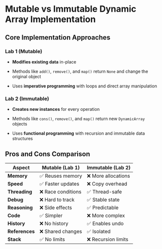 # Mutable vs Immutable Dynamic Array Implementation

## Core Implementation Approaches

### Lab 1 (Mutable)

* **Modifies existing data** in-place

* Methods like `add()`, `remove()`,
and `map()` return `None` and change the original object

* Uses **imperative programming** with loops and direct array manipulation

### Lab 2 (Immutable)

* **Creates new instances** for every operation

* Methods like `cons()`, `remove()`, and `map()` return new `DynamicArray` objects

* Uses **functional programming** with recursion and immutable data structures

## Pros and Cons Comparison

| Aspect | Mutable (Lab 1) | Immutable (Lab 2) |
|----|----|-----|
| **Memory** | ✅ Reuses memory | ❌ More allocations |
| **Speed** | ✅ Faster updates | ❌ Copy overhead |
| **Threading** | ❌ Race conditions | ✅ Thread-safe |
| **Debug** | ❌ Hard to track | ✅ Stable state |
| **Reasoning** | ❌ Side effects | ✅ Predictable |
| **Code** | ✅ Simpler | ❌ More complex |
| **History** | ❌ No history | ✅ Enables undo |
| **References** | ❌ Shared changes | ✅ Isolated |
| **Stack** | ✅ No limits | ❌ Recursion limits |
